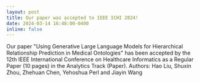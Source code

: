 ```yaml
---
layout: post
title: Our paper was accepted to IEEE ICHI 2024! 
date: 2024-03-14 16:48:00-0400
inline: false
---
```


Our paper "Using Generative Large Language Models for Hierarchical Relationship Prediction in Medical Ontologies" has been accepted by the 12th IEEE International Conference on Healthcare Informatics as a Regular Paper (10 pages) in the Analytics Track (Paper).
Authors: 
Hao Liu, Shuxin Zhou, Zhehuan Chen, Yehoshua Perl and Jiayin Wang
